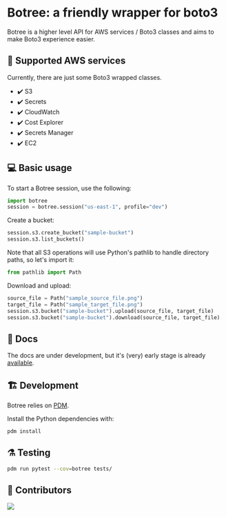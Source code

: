 # Botree: a friendly wrapper for boto3

Botree is a higher level API for AWS services / Boto3 classes and aims to make Boto3 experience easier.

## 🧰 Supported AWS services

Currently, there are just some Boto3 wrapped classes.

-   ✔️ S3
-   ✔️ Secrets
-   ✔️ CloudWatch
-   ✔️ Cost Explorer
-   ✔️ Secrets Manager
-   ✔️ EC2

## 💻 Basic usage

To start a Botree session, use the following:

```Python
import botree
session = botree.session("us-east-1", profile="dev")
```

Create a bucket:

```Python
session.s3.create_bucket("sample-bucket")
session.s3.list_buckets()
```

Note that all S3 operations will use Python's pathlib to handle directory paths, so let's import it:

```python
from pathlib import Path
```

Download and upload:

```Python
source_file = Path("sample_source_file.png")
target_file = Path("sample_target_file.png")
session.s3.bucket("sample-bucket").upload(source_file, target_file)
session.s3.bucket("sample-bucket").download(source_file, target_file)
```

## 📜 Docs

The docs are under development, but it's (very) early stage is already [available](https://ericmiguel.github.io/botree/).

## 🏗️ Development

Botree relies on [PDM](https://pdm.fming.dev/latest/).

Install the Python dependencies with:

```bash
pdm install
```

## ⚗️ Testing

```bash
pdm run pytest --cov=botree tests/
```

## 🖖 Contributors

<a href="https://github.com/ericmiguel/botree/graphs/contributors">
  <img src="https://contrib.rocks/image?repo=ericmiguel/botree" />
</a>